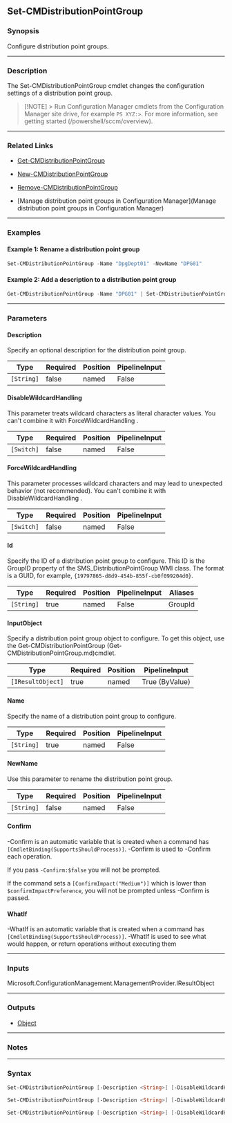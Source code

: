 Set-CMDistributionPointGroup
----------------------------




### Synopsis
Configure distribution point groups.



---


### Description

The Set-CMDistributionPointGroup cmdlet changes the configuration settings of a distribution point group.



> [!NOTE] > Run Configuration Manager cmdlets from the Configuration Manager site drive, for example `PS XYZ:>`. For more information, see getting started (/powershell/sccm/overview).



---


### Related Links
* [Get-CMDistributionPointGroup](Get-CMDistributionPointGroup)



* [New-CMDistributionPointGroup](New-CMDistributionPointGroup)



* [Remove-CMDistributionPointGroup](Remove-CMDistributionPointGroup)



* [Manage distribution point groups in Configuration Manager](Manage distribution point groups in Configuration Manager)





---


### Examples
#### Example 1: Rename a distribution point group
```PowerShell
Set-CMDistributionPointGroup -Name "DpgDept01" -NewName "DPG01"
```

#### Example 2: Add a description to a distribution point group
```PowerShell
Get-CMDistributionPointGroup -Name "DPG01" | Set-CMDistributionPointGroup -Description "Core distribution points, contact JQPublic"
```



---


### Parameters
#### **Description**

Specify an optional description for the distribution point group.






|Type      |Required|Position|PipelineInput|
|----------|--------|--------|-------------|
|`[String]`|false   |named   |False        |



#### **DisableWildcardHandling**

This parameter treats wildcard characters as literal character values. You can't combine it with ForceWildcardHandling .






|Type      |Required|Position|PipelineInput|
|----------|--------|--------|-------------|
|`[Switch]`|false   |named   |False        |



#### **ForceWildcardHandling**

This parameter processes wildcard characters and may lead to unexpected behavior (not recommended). You can't combine it with DisableWildcardHandling .






|Type      |Required|Position|PipelineInput|
|----------|--------|--------|-------------|
|`[Switch]`|false   |named   |False        |



#### **Id**

Specify the ID of a distribution point group to configure. This ID is the GroupID property of the SMS_DistributionPointGroup WMI class. The format is a GUID, for example, `{19797865-d8d9-454b-855f-cb0f099204d0}`.






|Type      |Required|Position|PipelineInput|Aliases|
|----------|--------|--------|-------------|-------|
|`[String]`|true    |named   |False        |GroupId|



#### **InputObject**

Specify a distribution point group object to configure. To get this object, use the Get-CMDistributionPointGroup (Get-CMDistributionPointGroup.md)cmdlet.






|Type             |Required|Position|PipelineInput |
|-----------------|--------|--------|--------------|
|`[IResultObject]`|true    |named   |True (ByValue)|



#### **Name**

Specify the name of a distribution point group to configure.






|Type      |Required|Position|PipelineInput|
|----------|--------|--------|-------------|
|`[String]`|true    |named   |False        |



#### **NewName**

Use this parameter to rename the distribution point group.






|Type      |Required|Position|PipelineInput|
|----------|--------|--------|-------------|
|`[String]`|false   |named   |False        |



#### **Confirm**
-Confirm is an automatic variable that is created when a command has ```[CmdletBinding(SupportsShouldProcess)]```.
-Confirm is used to -Confirm each operation.

If you pass ```-Confirm:$false``` you will not be prompted.


If the command sets a ```[ConfirmImpact("Medium")]``` which is lower than ```$confirmImpactPreference```, you will not be prompted unless -Confirm is passed.

#### **WhatIf**
-WhatIf is an automatic variable that is created when a command has ```[CmdletBinding(SupportsShouldProcess)]```.
-WhatIf is used to see what would happen, or return operations without executing them


---


### Inputs
Microsoft.ConfigurationManagement.ManagementProvider.IResultObject





---


### Outputs
* [Object](https://learn.microsoft.com/en-us/dotnet/api/System.Object)






---


### Notes




---


### Syntax
```PowerShell
Set-CMDistributionPointGroup [-Description <String>] [-DisableWildcardHandling] [-ForceWildcardHandling] -Id <String> [-NewName <String>] [-Confirm] [-WhatIf] [<CommonParameters>]
```
```PowerShell
Set-CMDistributionPointGroup [-Description <String>] [-DisableWildcardHandling] [-ForceWildcardHandling] -InputObject <IResultObject> [-NewName <String>] [-Confirm] [-WhatIf] [<CommonParameters>]
```
```PowerShell
Set-CMDistributionPointGroup [-Description <String>] [-DisableWildcardHandling] [-ForceWildcardHandling] -Name <String> [-NewName <String>] [-Confirm] [-WhatIf] [<CommonParameters>]
```
